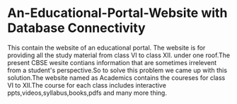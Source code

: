 # An-Educational-Portal-Website with Database Connectivity
This contain the website of an educational portal.
The website is for providing all the study material from class VI to class XII.
under one roof.The present CBSE wesite contians information that are sometimes irrelevent from a student's perspective.So to solve this problem we came up with this solution.The website named as Academics contains the coureses for class VI to XII.The course for each class includes interactive ppts,videos,syllabus,books,pdfs and many more thing.
